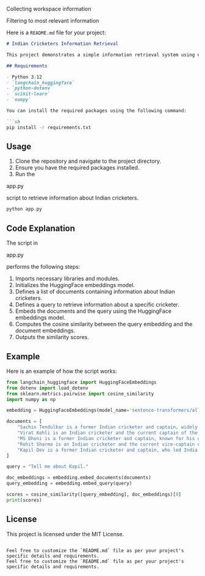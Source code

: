 Collecting workspace information

Filtering to most relevant information

Here is a `README.md` file for your project:

```markdown
# Indian Cricketers Information Retrieval

This project demonstrates a simple information retrieval system using embeddings from the HuggingFace library and cosine similarity to find relevant information about Indian cricketers.

## Requirements

- Python 3.12
- `langchain_huggingface`
- `python-dotenv`
- `scikit-learn`
- `numpy`

You can install the required packages using the following command:

```sh
pip install -r requirements.txt
```

## Usage

1. Clone the repository and navigate to the project directory.
2. Ensure you have the required packages installed.
3. Run the 

app.py

 script to retrieve information about Indian cricketers.

```sh
python app.py
```

## Code Explanation

The script in 

app.py

 performs the following steps:

1. Imports necessary libraries and modules.
2. Initializes the HuggingFace embeddings model.
3. Defines a list of documents containing information about Indian cricketers.
4. Defines a query to retrieve information about a specific cricketer.
5. Embeds the documents and the query using the HuggingFace embeddings model.
6. Computes the cosine similarity between the query embedding and the document embeddings.
7. Outputs the similarity scores.

## Example

Here is an example of how the script works:

```python
from langchain_huggingface import HuggingFaceEmbeddings
from dotenv import load_dotenv
from sklearn.metrics.pairwise import cosine_similarity
import numpy as np

embedding = HuggingFaceEmbeddings(model_name='sentence-transformers/all-MiniLM-L6-v2')

documents = [
    "Sachin Tendulkar is a former Indian cricketer and captain, widely regarded as one of the greatest batsmen in the history of cricket.",
    "Virat Kohli is an Indian cricketer and the current captain of the India national team in all formats.",
    "MS Dhoni is a former Indian cricketer and captain, known for his calm demeanor and excellent leadership skills.",
    "Rohit Sharma is an Indian cricketer and the current vice-captain of the India national team in limited-overs formats.",
    "Kapil Dev is a former Indian cricketer and captain, who led India to its first World Cup victory in 1983."
]

query = "Tell me about Kapil."

doc_embeddings = embedding.embed_documents(documents)
query_embedding = embedding.embed_query(query)

scores = cosine_similarity([query_embedding], doc_embeddings)[0]
print(scores)
```

## License

This project is licensed under the MIT License.
```

Feel free to customize the `README.md` file as per your project's specific details and requirements.
Feel free to customize the `README.md` file as per your project's specific details and requirements.
